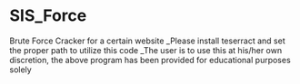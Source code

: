 # SIS_Force
Brute Force Cracker for a certain website
_Please install teserract and set the proper path to utilize this code
_The user is to use this at his/her own discretion, the above program has been provided for educational purposes solely
